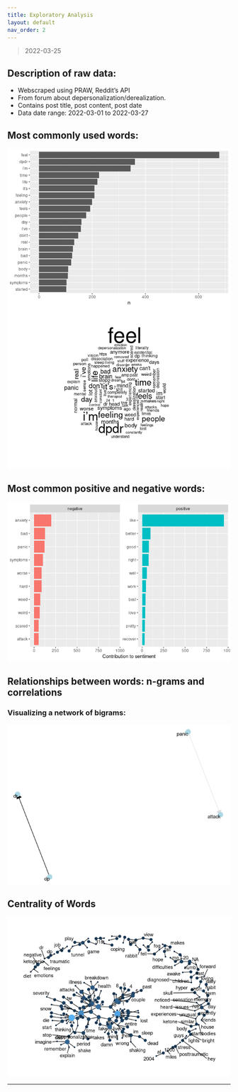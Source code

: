 ```yaml
---
title: Exploratory Analysis
layout: default
nav_order: 2
---
```


> 2022-03-25

## Description of raw data:

-   Webscraped using PRAW, Reddit’s API
-   From forum about depersonalization/derealization.
-   Contains post title, post content, post date
-   Data date range: 2022-03-01 to 2022-03-27

## Most commonly used words:

![Most Commonly Used Words](assets/MostCommonWords1.png)<!-- -->![](assets/MostCommonWords2.png)<!-- -->


## Most common positive and negative words:

![](assets/CommonPosNegWords.png)<!-- -->

## Relationships between words: n-grams and correlations

### Visualizing a network of bigrams:

![](assets/NetworkBigrams.png)<!-- -->

## Centrality of Words

![](assets/CentralityWords.png)<!-- -->

---